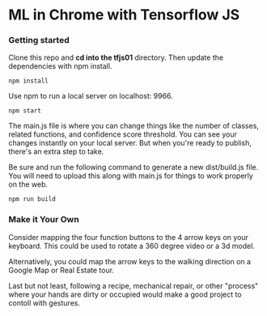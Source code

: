 # ML in Chrome with Tensorflow JS

### Getting started

Clone this repo and <b>cd into the tfjs01</b> directory. Then update the dependencies with npm install.
```
npm install
```
Use npm to run a local server on localhost: 9966.
```
npm start
```
The main.js file is where you can change things like the number of classes, related functions, and confidence score threshold. You can see your changes instantly on your local server. But when you're ready to publish, there's an extra step to take.

Be sure and run the following command to generate a new dist/build.js file. You will need to upload this along with main.js for things to work properly on the web.

```
npm run build
```
### Make it Your Own
Consider mapping the four function buttons to the 4 arrow keys on your keyboard. This could be used to rotate a 360 degree video or a 3d model. 

Alternatively, you could map the arrow keys to the walking direction on a Google Map or Real Estate tour.

Last but not least, following a recipe, mechanical repair, or other "process" where your hands are dirty or occupied would make a good project to contoll with gestures. 



